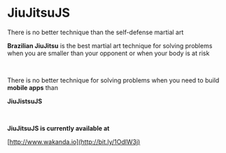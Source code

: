 # JiuJitsuJS

There is no better technique  than the self-defense martial art 

**Brazilian JiuJitsu** is the best martial art technique for solving problems when you are smaller than your opponent or when your body is at risk 

<br>

There is no better technique for solving problems when you need to build  **mobile apps** than 

**JiuJistsuJS**

<br>

**JiuJitsuJS is currently available at**

[http://www.wakanda.io](http://bit.ly/1OdlW3j)
